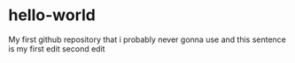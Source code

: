 # hello-world
My first github repository that i probably never gonna use
and this sentence is my first edit
second edit

